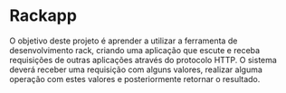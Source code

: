# Rackapp

O objetivo deste projeto é aprender a utilizar a ferramenta de desenvolvimento rack, criando uma aplicação que escute e receba requisições de outras aplicações através do protocolo HTTP.
O sistema deverá receber uma requisição com alguns valores, realizar alguma operação com estes valores e posteriormente retornar o resultado.
